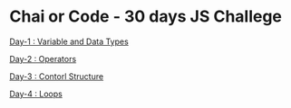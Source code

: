 # Chai or Code - 30 days JS Challege

[Day-1 : Variable and Data Types](https://github.com/dipesh4036/Chai-or-Code-30-days-JS-Challege/blob/main/Day-1.md)

[Day-2 : Operators](https://github.com/dipesh4036/Chai-or-Code-30-days-JS-Challege/blob/main/Day-2.md)

[Day-3 : Contorl Structure](https://github.com/dipesh4036/Chai-or-Code-30-days-JS-Challege/blob/main/Day-3.md)

[Day-4 : Loops](https://github.com/dipesh4036/Chai-or-Code-30-days-JS-Challege)

